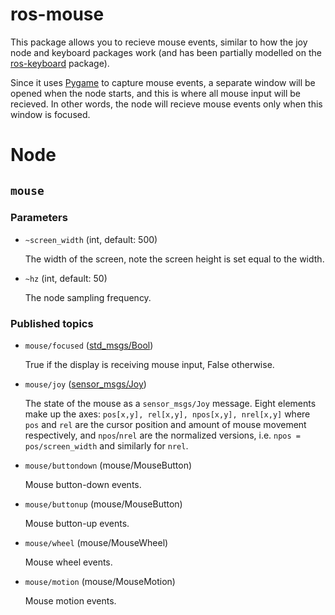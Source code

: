 # ros-mouse

This package allows you to recieve mouse events, similar to how the joy node and keyboard packages work (and has been partially modelled on the [ros-keyboard](http://wiki.ros.org/keyboard) package).

Since it uses [Pygame](https://www.pygame.org/) to capture mouse events, a separate window will be opened when the node starts, and this is where all mouse input will be recieved. In other words, the node will recieve mouse events only when this window is focused.

# Node

## `mouse`

### Parameters

* `~screen_width` (int, default: 500)

    The width of the screen, note the screen height is set equal to the width.

* `~hz` (int, default: 50)

    The node sampling frequency.

### Published topics

* `mouse/focused` ([std_msgs/Bool](http://docs.ros.org/en/lunar/api/std_msgs/html/msg/Bool.html))

	True if the display is receiving mouse input, False otherwise.

* `mouse/joy`	([sensor_msgs/Joy](https://docs.ros.org/en/api/sensor_msgs/html/msg/Joy.html))

    The state of the mouse as a `sensor_msgs/Joy` message. Eight elements make up the axes: `pos[x,y], rel[x,y], npos[x,y], nrel[x,y]` where `pos` and `rel` are the cursor position and amount of mouse movement respectively, and `npos`/`nrel` are the normalized versions, i.e. `npos = pos/screen_width` and similarly for `nrel`.

* `mouse/buttondown` (mouse/MouseButton)

    Mouse button-down events.

* `mouse/buttonup` (mouse/MouseButton)

    Mouse button-up events.

* `mouse/wheel` (mouse/MouseWheel)

    Mouse wheel events.

* `mouse/motion` (mouse/MouseMotion)

    Mouse motion events.
